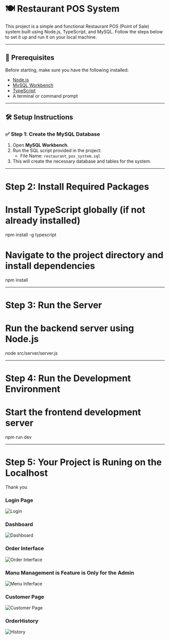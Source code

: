 # 🍽️ Restaurant POS System

This project is a simple and functional Restaurant POS (Point of Sale) system built using Node.js, TypeScript, and MySQL. Follow the steps below to set it up and run it on your local machine.

---

## 📌 Prerequisites

Before starting, make sure you have the following installed:

- [Node.js](https://nodejs.org/)
- [MySQL Workbench](https://dev.mysql.com/downloads/workbench/)
- [TypeScript](https://www.typescriptlang.org/)
- A terminal or command prompt

---

## 🛠️ Setup Instructions

### ✅ Step 1: Create the MySQL Database

1. Open **MySQL Workbench**.
2. Run the SQL script provided in the project:
   - File Name: `restaurant_pos_system.sql`
3. This will create the necessary database and tables for the system.

---

# Step 2: Install Required Packages

# Install TypeScript globally (if not already installed)
npm install -g typescript

# Navigate to the project directory and install dependencies
npm install

 ----

 # Step 3: Run the Server

# Run the backend server using Node.js
node src/server/server.js

----

# Step 4: Run the Development Environment

# Start the frontend development server
npm run dev

---
# Step 5: Your Project is Runing on the Localhost 
Thank you 

### Login Page
![Login](Screenshort/login.png)

### Dashboard
![Dashboard](Screenshort/Dashborad.png)

### Order Interface
![Order Interface](Screenshort/takeorders.png)

### Manu Management is Feature is Only for the Admin
![Menu Inferface](Screenshort/manu_management.png)

### Customer Page
![Customer Page](Screenshort/customer.png)

### OrderHistory 
![History](Screenshort/orderhistory.png)


